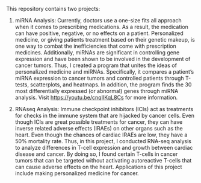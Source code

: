 This repository contains two projects:

1.	miRNA Analysis: Currently, doctors use a one-size fits all approach when it comes to prescribing medications. As a result, the medication can have positive, negative, or no effects on a patient. Personalized medicine, or giving patients treatment based on their genetic makeup, is one way to combat the inefficiencies that come with prescription medicines. Additionally, miRNAs are significant in controlling gene expression and have been shown to be involved in the development of cancer tumors. Thus, I created a program that unites the ideas of personalized medicine and miRNAs. Specifically, it compares a patient’s miRNA expression to cancer tumors and controlled patients through T-tests, scatterplots, and heatmaps. In addition, the program finds the 30 most differentially expressed (or abnormal) genes through miRNA analysis. Visit https://youtu.be/cnqIIKqL8Cs for more information.

2.	RNAseq Analysis: Immune checkpoint inhibitors (ICIs) act as treatments for checks in the immune system that are hijacked by cancer cells. Even though ICIs are great possible treatments for cancer, they can have inverse related adverse effects (IRAEs) on other organs such as the heart. Even though the chances of cardiac IRAEs are low, they have a 50% mortality rate. Thus, in this project, I conducted RNA-seq analysis to analyze differences in T-cell expression and growth between cardiac disease and cancer. By doing so, I found certain T-cells in cancer tumors that can be targeted without activating autoreactive T-cells that can cause adverse effects on the heart. Applications of this project include making personalized medicine for cancer.
